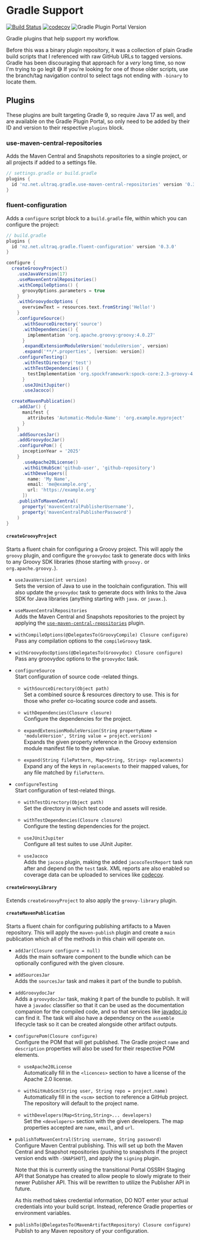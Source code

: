 
Gradle Support
==============

[![Build Status](https://github.com/ultraq/gradle-support/actions/workflows/build.yml/badge.svg)](https://github.com/ultraq/gradle-support/actions)
[![codecov](https://codecov.io/gh/ultraq/gradle-support/graph/badge.svg?token=AhWqCXCZzC)](https://codecov.io/gh/ultraq/gradle-support)
![Gradle Plugin Portal Version](https://img.shields.io/gradle-plugin-portal/v/nz.net.ultraq.gradle.fluent-configuration)

Gradle plugins that help support my workflow.

Before this was a binary plugin repository, it was a collection of plain Gradle
build scripts that I referenced with raw GitHub URLs to tagged versions.  Gradle
has been discouraging that approach for a *very* long time, so now I'm trying to
go legit 😅  If you're looking for one of those older scripts, use the
branch/tag navigation control to select tags not ending with `-binary` to locate
them.


Plugins
-------

These plugins are built targeting Gradle 9, so require Java 17 as well, and are
available on the Gradle Plugin Portal, so only need to be added by their ID and
version to their respective `plugins` block.

### use-maven-central-repositories

Adds the Maven Central and Snapshots repositories to a single project, or all
projects if added to a settings file.

```groovy
// settings.gradle or build.gradle
plugins {
  id 'nz.net.ultraq.gradle.use-maven-central-repositories' version '0.3.0'
}
```

### fluent-configuration

Adds a `configure` script block to a `build.gradle` file, within which you can
configure the project:

```groovy
// build.gradle
plugins {
  id 'nz.net.ultraq.gradle.fluent-configuration' version '0.3.0'
}

configure {
  createGroovyProject()
    .useJavaVersion(17)
    .useMavenCentralRepositories()
    .withCompileOptions() {
      groovyOptions.parameters = true
    }
    .withGroovydocOptions {
      overviewText = resources.text.fromString('Hello!')
    }
    .configureSource()
      .withSourceDirectory('source')
      .withDependencies() {
        implementation 'org.apache.groovy:groovy:4.0.27'
      }
      .expandExtensionModuleVersion('moduleVersion', version)
      .expand('**/*.properties', [version: version])
    .configureTesting()
      .withTestDirectory('test')
      .withTestDependencies() {
        testImplementation 'org.spockframework:spock-core:2.3-groovy-4.0'
      }
      .useJUnitJupiter()
      .useJacoco()

  createMavenPublication()
    .addJar() {
      manifest {
        attributes 'Automatic-Module-Name': 'org.example.myproject'
      }
    }
    .addSourcesJar()
    .addGroovydocJar()
    .configurePom() {
      inceptionYear = '2025'
    }
      .useApache20License()
      .withGitHubScm('github-user', 'github-repository')
      .withDevelopers([
        name: 'My Name',
        email: 'me@example.org',
        url: 'https://example.org'
      ])
    .publishToMavenCentral(
      property('mavenCentralPublisherUsername'),
      property('mavenCentralPublisherPassword')
    )
}
```

#### `createGroovyProject`

Starts a fluent chain for configuring a Groovy project.  This will apply the
`groovy` plugin, and configure the `groovydoc` task to generate docs with links
to any Groovy SDK libraries (those starting with `groovy.` or
`org.apache.groovy.`).

 - `useJavaVersion(int version)`  
    Sets the version of Java to use in the toolchain configuration.  This will
    also update the `groovydoc` task to generate docs with links to the Java
    SDK for Java libraries (anything starting with `java.` or `javax.`).

 - `useMavenCentralRepositories`  
    Adds the Maven Central and Snapshots repositories to the project by
    applying the [`use-maven-central-repositories`](#use-maven-central-repositories)
    plugin.

 - `withCompileOptions(@DelegatesTo(GroovyCompile) Closure configure)`  
   Pass any compilation options to the `compileGroovy` task.

 - `withGroovydocOptions(@DelegatesTo(Groovydoc) Closure configure)`  
   Pass any groovydoc options to the `groovydoc` task.

 - `configureSource`  
   Start configuration of source code -related things.

    - `withSourceDirectory(Object path)`  
      Set a combined source & resources directory to use.  This is for those who
      prefer co-locating source code and assets.

    - `withDependencies(Closure closure)`  
      Configure the dependencies for the project.

    - `expandExtensionModuleVersion(String propertyName = 'moduleVersion', String value = project.version)`  
      Expands the given property reference in the Groovy extension module
      manifest file to the given value.

    - `expand(String filePattern, Map<String, String> replacements)`  
      Expand any of the keys in `replacements` to their mapped values, for any
      file matched by `filePattern`.

 - `configureTesting`  
   Start configuration of test-related things.
 
    - `withTestDirectory(Object path)`  
      Set the directory in which test code and assets will reside.

    - `withTestDependencies(Closure closure)`  
     Configure the testing dependencies for the project.

    - `useJUnitJupiter`  
      Configure all test suites to use JUnit Jupiter.
 
    - `useJacoco`  
      Adds the `jacoco` plugin, making the added `jacocoTestReport` task run
      after and depend on the `test` task.  XML reports are also enabled so
      coverage data can be uploaded to services like [codecov](https://codecov.io/).

#### `createGroovyLibrary`

Extends `createGroovyProject` to also apply the `groovy-library` plugin.

#### `createMavenPublication`

Starts a fluent chain for configuring publishing artifacts to a Maven
repository.  This will apply the `maven-publish` plugin and create a `main`
publication which all of the methods in this chain will operate on.

 - `addJar(Closure configure = null)`  
   Adds the main software component to the bundle which can be optionally
   configured with the given closure.

 - `addSourcesJar`  
   Adds the `sourcesJar` task and makes it part of the bundle to publish.

 - `addGroovydocJar`  
   Adds a `groovydocJar` task, making it part of the bundle to publish.  It will
   have a `javadoc` classifier so that it can be used as the documentation
   companion for the compiled code, and so that services like [javadoc.io](https://javadoc.io)
   can find it.  The task will also have a  dependency on the `assemble`
   lifecycle task so it can be created alongside other artifact outputs.

 - `configurePom(Closure configure)`  
   Configure the POM that will get published.  The Gradle project `name` and
   `description` properties will also be used for their respective POM elements.

    - `useApache20License`  
      Automatically fill in the `<licences>` section to have a license of the
      Apache 2.0 license.

    - `withGitHubScm(String user, String repo = project.name)`  
      Automatically fill in the `<scm>` section to reference a GitHub project.
      The repository will default to the project name.

    - `withDevelopers(Map<String,String>... developers)`  
      Set the `<developers>` section with the given developers.  The map
      properties accepted are `name`, `email`, and `url`.

 - `publishToMavenCentral(String username, String password)`  
   Configure Maven Central publishing.  This will set up both the Maven Central
   and Snapshot repositories (pushing to snapshots if the project version ends
   with `-SNAPSHOT`), and apply the `signing` plugin.

   Note that this is currently using the transitional Portal OSSRH Staging API
   that Sonatype has created to allow people to slowly migrate to their newer
   Publisher API.  This will be rewritten to utilize the Publisher API in
   future.
 
   As this method takes credential information, DO NOT enter your actual
   credentials into your build script.  Instead, reference Gradle properties or
   environment variables.

 - `publishTo(@DelegatesTo(MavenArtifactRepository) Closure configure)`  
   Publish to any Maven repository of your configuration.
